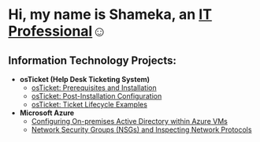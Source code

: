 <h1>Hi, my name is Shameka, an <a href="https://linkedin.com/in/Josh">IT Professional</a>☺</h1>

<h2> Information Technology Projects:</h2>

- <b>osTicket (Help Desk Ticketing System)</b>
  - [osTicket: Prerequisites and Installation](https://github.com/labuser41/osticket-prereqs)
  - [osTicket: Post-Installation Configuration](https://github.com/labuser41/post-install-config)
  - [osTicket: Ticket Lifecycle Examples](https://github.com/labuser41/ticket-lifecycle)
- <b>Microsoft Azure</b>
  - [Configuring On-premises Active Directory within Azure VMs](https://github.com/labuser41/configure-ad)
  - [Network Security Groups (NSGs) and Inspecting Network Protocols](https://github.com/labuser41/azure-network-protocols)
